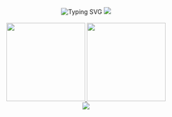 
<div align="center">
  <img src="https://readme-typing-svg.demolab.com?font=Fira+Code&pause=1000&color=FFFFFF&background=1C2526&width=450&lines=404+Not+Found;Code,+coffee,+repeat!;Git+commit+-m+'Save+my+soul';%E8%87%AA%E7%94%B1%2C+%E7%88%B1%2C+%E7%94%9F%E6%B4%BB" alt="Typing SVG" />
  <!-- knock code pictures 敲代码的图片 -->
  <picture>
    <img src="https://cdn.jsdelivr.net/gh/FR13NDS-wolf/FR13NDS-wolf/assets/images/chat-bird-cover-cover.webp" />
  </picture>
  <div>&nbsp;</div>
</div>


<div align="center">
  <a href="https://github.com/anuraghazra/github-readme-stats">
    <img height=180 src="https://github-readme-stats.vercel.app/api?username=FR13NDS-wolf&show_icons=true&theme=dracula&hide_border=true" />
  </a>
  <a href="https://github.com/anuraghazra/convoychat">
    <img height=180 src="https://github-readme-stats.vercel.app/api/top-langs?username=FR13NDS-wolf&layout=compact&langs_count=8&card_width=320&theme=dracula&hide_border=true" />
  </a>
</div>

<div align="center">
  <img src="https://github-readme-streak-stats.herokuapp.com/?user=FR13NDS-wolf&theme=dracula&hide_border=true" />
</div>


